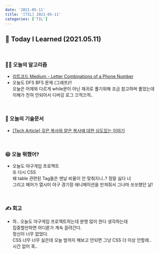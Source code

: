 ```yaml
---
date: '2021-05-11'
title: '[TIL] 2021-05-11'
categories: ['TIL']
---
```


## 🚀 Today I Learned (2021.05.11)

<br/>

### **👨‍💻 오늘의 알고리즘**

-   [리트코드 Medium - Letter Combinations of a Phone Number](https://leetcode.com/problems/letter-combinations-of-a-phone-number/)
-   오늘도 DFS BFS 문제 (그래프)!!  
    오늘은 어제와 다르게 while문이 아닌 재귀로 풀기위해 조금 참고하며 풀었는데  
    이해가 전혀 안되어서 디버깅 로그 끄적끄적..

<br/>

### **📑 오늘의 기술문서**

-   [[Tech Article] 깊은 복사와 얕은 복사에 대한 심도있는 이야기](https://17-sss.github.io/2021-05-11-[기술문서_정리]_깊은_복사와_얕은_복사에_대한_심도있는_이야기)

<br/>

### **😆 오늘 뭐했어?**

-   오늘도 야구게임 프로젝트  
    또 다시 CSS  
    왜 table 관련된 Tag들은 맨날 비율이 안 맞춰지니..? 정말 싫다 너  
    그리고 페어가 열시미 야구 경기장 애니메이션을 만져줘서 그나마 쏘쏘했던 날!

<br/>

### **✍️ 회고**

-   하.. 오늘도 야구게임 프로젝트하는데 분명 많이 한다 생각하는데  
    집중할만하면 어디론가 계속 끌려간다.  
    정신이 너무 없었다.  
    CSS 너무 너무 싫은데 오늘 밤까지 해보고 안되면 그냥 CSS 더 이상 안할래..  
    시간 없어 흑..

